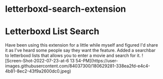 # letterboxd-search-extension
<h1>Letterboxd List Search</h1>
<p>Have been using this extension for a little while myself and figured I'd share it as I've heard some people say they want the feature. Added a searchbar to letterboxd lists that allows you to enter a movie and search for it.
![Screen-Shot-2022-07-23-at-6 13 54-PM](https://user-images.githubusercontent.com/84037300/180629281-338ea2fd-e4c4-4b81-8ec2-43f9a2600dc0.jpeg)
